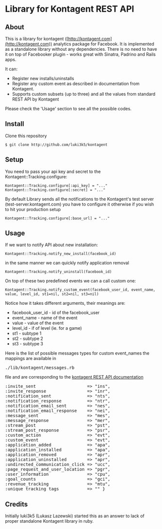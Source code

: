 Library for Kontagent REST API
===========

About
--
This is a library for kontagent ([http://kontagent.com](http://kontagent.com)) analytics package for Facebook.
It is implemented as a standalone library without any dependencies. 
There is no need to have it on top of Facebooker plugin - works great with Sinatra, Padrino and Rails apps. 

It can:

* Register new installs/uninstalls 
* Register any custom event as described in documentation from Kontagent.
* Supports custom subsets (up to three) and all the values from standard REST API by Kontagent 

Please check the 'Usage' section to see all the possible codes. 
 
Install
-- 
  Clone this repository 
 <pre><code>$ git clone http://github.com/luki3k5/kontagent</code></pre>

Setup
--
  You need to pass your api key and secret to the Kontagent::Tracking.configure: 
   <pre>
<code>Kontagent::Tracking.configure[:api_key] = "..."
Kontagent::Tracking.configure[:secret] = "..."</code></pre>

By default Library sends all the notifications to the Kontagent's test server (test-server.kontagent.com) you have to configure it otherwise if you wish to hit your production setup
   <pre><code>Kontagent::Tracking.configure[:base_url] = "..."</code></pre>
Usage
--

If we want to notify API about new installation:
<pre>
<code>Kontagent::Tracking.notify_new_install(facebook_id)</code>
</pre>

in the same manner we can quickly notify application removal
<pre>
<code>Kontagent::Tracking.notify_uninstall(facebook_id)</code>
</pre>

On top of these two predefined events we can a call custom one:
<pre>
<code>Kontagent::Tracking.notify_custom_event(facebook_user_id, event_name, value, level_id, st1=nil, st2=nil, st3=nil)</code>
</pre> 

	
Notice how it takes different arguments, their meanings are:

* facebook_user_id     - id of the facebook_user
* event_name           - name of the event
* value                - value of the event
* level_id             - if of level (ie. for a game)
* st1                  - subtype 1 
* st2                  - subtype 2 
* st3                  - subtype 3
	


Here is the list of possible messages types for custom event_names the mappings are available in <pre>./lib/kontagent/messages.rb</pre> file
and are corresponding to the  [kontagent REST API documentation](http://developers.kontagent.com/getting-started/instrumenting-your-application/kontagent-rest-api)

<pre>
:invite_sent                    => "ins",
:invite_response                => "inr",
:notification_sent              => "nts",
:notification_response          => "ntr",
:notification_email_sent        => "nes",
:notification_email_response    => "nei",
:message_sent                   => "mes",
:message_response               => "mer",
:stream_post                    => "pst",
:stream_post_response           => "psr",
:custom_action                  => "evt",
:custom_event                   => "evt",
:application_added              => "apa",
:application_installed          => "apa",
:application_removed            => "apr",
:application_uninstalled        => "apr",
:undirected_communication_click => "ucc",
:page_request_and_user_location => "pgr",
:user_information               => "cpu",
:goal_counts                    => "gci",
:revenue_tracking               => "mtu",
:unique_tracking_tags           => "" }
</pre>


Credits
--

Initially luki3k5 (Lukasz Lazewski) started this as an answer to lack of proper standalone Kontagent library in ruby.  

